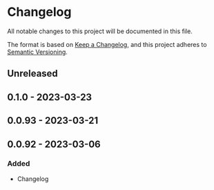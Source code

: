 # Changelog

All notable changes to this project will be documented in this file.

The format is based on [Keep a Changelog](https://keepachangelog.com/en/1.0.0/),
and this project adheres to [Semantic Versioning](https://semver.org/spec/v2.0.0.html).

## Unreleased

## 0.1.0 - 2023-03-23

## 0.0.93 - 2023-03-21

## 0.0.92 - 2023-03-06
### Added
- Changelog
